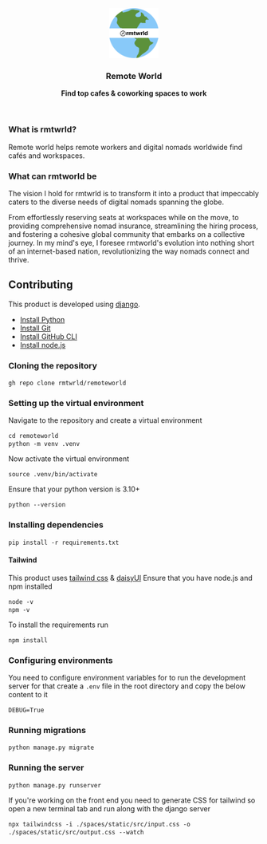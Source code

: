 <div align="center">
  <a href="https://remoteworld.space">
    <img
      src="./spaces/static/img/rmtwrld.png"
      alt="Remote World Logo"
      height="100"
    />
  </a>
  <br />
  <p>
    <h3>
      <b>
        Remote World
      </b>
    </h3>
  </p>
  <p>
    <b>
      Find top cafes & coworking spaces to work
    </b>
  </p>
  <br />
</div>

### What is rmtwrld?
Remote world helps remote workers and digital nomads worldwide find cafés and workspaces.

### What can rmtworld be
The vision I hold for rmtwrld is to transform it into a product that impeccably caters to the diverse needs of digital nomads spanning the globe.

From effortlessly reserving seats at workspaces while on the move, to providing comprehensive nomad insurance, streamlining the hiring process, and fostering a cohesive global community that embarks on a collective journey. 
In my mind's eye, I foresee rmtworld's evolution into nothing short of an internet-based nation, revolutionizing the way nomads connect and thrive.

## Contributing
This product is developed using [django](https://www.djangoproject.com).
* [Install Python](https://www.python.org/downloads/)
* [Install Git](https://git-scm.com/downloads)
* [Install GitHub CLI](https://cli.github.com)
* [Install node.js](https://nodejs.org)

### Cloning the repository
```
gh repo clone rmtwrld/remoteworld
```
  
### Setting up the virtual environment
Navigate to the repository and create a virtual environment
```
cd remoteworld
python -m venv .venv
```
Now activate the virtual environment
```
source .venv/bin/activate
```
Ensure that your python version is 3.10+
```
python --version
```
### Installing dependencies
```
pip install -r requirements.txt
```
#### Tailwind
This product uses [tailwind css](https://tailwindcss.com) & [daisyUI](https://daisyui.com/)
Ensure that you have node.js and npm installed
```
node -v
npm -v
```
To install the requirements run
```
npm install
```
### Configuring environments
You need to configure environment variables for to run the development server for that create a `.env` file in the root directory and copy the below content to it

```
DEBUG=True
```

### Running migrations
```
python manage.py migrate
```

### Running the server
```
python manage.py runserver
```

If you're working on the front end you need to generate CSS for tailwind so open a new terminal tab and run along with the django server
```
npx tailwindcss -i ./spaces/static/src/input.css -o ./spaces/static/src/output.css --watch
```





